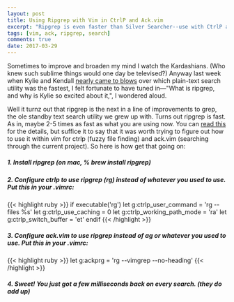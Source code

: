 ```yaml
---
layout: post
title: Using Ripgrep with Vim in CtrlP and Ack.vim
excerpt: "Ripgrep is even faster than Silver Searcher--use with CtrlP and ack.vim for some medium sized performance gains"
tags: [vim, ack, ripgrep, search]
comments: true
date: 2017-03-29
---
```


Sometimes to improve and broaden my mind I watch the Kardashians. (Who knew such sublime things would one day be televised?)  Anyway last week when Kylie and Kendall 
[nearly came to blows](https://www.youtube.com/watch?v=dQw4w9WgXcQ)
over which plain-text search utility was the fastest, I felt fortunate to have tuned in—"What is ripgrep, and why is Kylie so excited about it,", I wondered aloud.

Well it turnz out that ripgrep is the next in a line of improvements to grep, the ole standby text search utility we grew up with.  Turns out ripgrep is fast. As in, maybe 2-5 times as fast as what you are using now.  You can [read this](http://blog.burntsushi.net/ripgrep/) for the details, but suffice it to say that it was worth trying to figure out how to use it within vim for ctrlp (fuzzy file finding) and ack.vim (searching through the current project).  So here is how get that going on:

##### 1. Install ripgrep  (on mac, % brew install ripgrep)

##### 2. Configure ctrlp to use ripgrep (rg) instead of whatever you used to use.  Put this in your .vimrc:

{{< highlight ruby >}}
if executable('rg')
  let g:ctrlp_user_command = 'rg --files %s'
  let g:ctrlp_use_caching = 0
  let g:ctrlp_working_path_mode = 'ra'
  let g:ctrlp_switch_buffer = 'et'
endif
{{< /highlight >}}

##### 3. Configure ack.vim to use ripgrep instead of ag or whatever you used to use.  Put this in your .vimrc:

{{< highlight ruby >}}
  let g:ackprg = 'rg --vimgrep --no-heading'
{{< /highlight >}}

##### 4. Sweet!  You just got a few milliseconds back on every search.  (they do add up)

